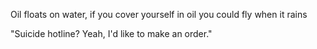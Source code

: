 Oil floats on water, if you cover yourself in oil you could fly when it rains

"Suicide hotline? Yeah, I'd like to make an order."
